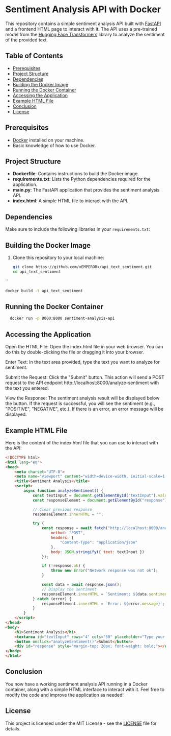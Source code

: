 # Sentiment Analysis API with Docker

This repository contains a simple sentiment analysis API built with [FastAPI](https://fastapi.tiangolo.com/) and a frontend HTML page to interact with it. The API uses a pre-trained model from the [Hugging Face Transformers](https://huggingface.co/transformers/) library to analyze the sentiment of the provided text.

## Table of Contents

- [Prerequisites](#prerequisites)
- [Project Structure](#project-structure)
- [Dependencies](#dependencies)
- [Building the Docker Image](#building-the-docker-image)
- [Running the Docker Container](#running-the-docker-container)
- [Accessing the Application](#accessing-the-application)
- [Example HTML File](#example-html-file)
- [Conclusion](#conclusion)
- [License](#license)

## Prerequisites

- [Docker](https://www.docker.com/get-started) installed on your machine.
- Basic knowledge of how to use Docker.

## Project Structure

- **Dockerfile**: Contains instructions to build the Docker image.
- **requirements.txt**: Lists the Python dependencies required for the application.
- **main.py**: The FastAPI application that provides the sentiment analysis API.
- **index.html**: A simple HTML file to interact with the API.

## Dependencies

Make sure to include the following libraries in your `requirements.txt`:

## Building the Docker Image

1. Clone this repository to your local machine:

   ```bash
   git clone https://github.com/xEMPERORx/api_text_sentiment.git
   cd api_text_sentiment
``
   ```bash
   docker build -t api_text_sentiment
```
## Running the Docker Container
```bash
  docker run -p 8000:8000 sentiment-analysis-api
```

## Accessing the Application
Open the HTML File: Open the index.html file in your web browser. You can do this by double-clicking the file or dragging it into your browser.

Enter Text: In the text area provided, type the text you want to analyze for sentiment.

Submit the Request: Click the "Submit" button. This action will send a POST request to the API endpoint http://localhost:8000/analyze-sentiment with the text you entered.

View the Response: The sentiment analysis result will be displayed below the button. If the request is successful, you will see the sentiment (e.g., "POSITIVE", "NEGATIVE", etc.). If there is an error, an error message will be displayed.

## Example HTML File
Here is the content of the index.html file that you can use to interact with the API:
```html
<!DOCTYPE html>
<html lang="en">
<head>
    <meta charset="UTF-8">
    <meta name="viewport" content="width=device-width, initial-scale=1.0">
    <title>Sentiment Analysis</title>
    <script>
        async function analyzeSentiment() {
            const textInput = document.getElementById("textInput").value;
            const responseElement = document.getElementById("response");

            // Clear previous response
            responseElement.innerHTML = "";

            try {
                const response = await fetch("http://localhost:8000/analyze-sentiment", {
                    method: "POST",
                    headers: {
                        "Content-Type": "application/json"
                    },
                    body: JSON.stringify({ text: textInput })
                });

                if (!response.ok) {
                    throw new Error("Network response was not ok");
                }

                const data = await response.json();
                // Display the sentiment
                responseElement.innerHTML = `Sentiment: ${data.sentiment}`;
            } catch (error) {
                responseElement.innerHTML = `Error: ${error.message}`;
            }
        }
    </script>
</head>
<body>
    <h1>Sentiment Analysis</h1>
    <textarea id="textInput" rows="4" cols="50" placeholder="Type your text here..."></textarea><br>
    <button onclick="analyzeSentiment()">Submit</button>
    <div id="response" style="margin-top: 20px; font-weight: bold;"></div>
</body>
</html>
```
## Conclusion
You now have a working sentiment analysis API running in a Docker container, along with a simple HTML interface to interact with it. Feel free to modify the code and improve the application as needed!

## License
This project is licensed under the MIT License - see the [LICENSE](https://github.com/xEMPERORx/api_text_sentiment/blob/main/LICENSE) file for details.
